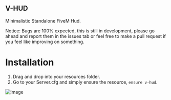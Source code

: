 ## V-HUD

Minimalistic Standalone FiveM Hud.

Notice: Bugs are 100% expected, this is still in development, please go ahead and report them in the issues tab or feel free to make a pull request if you feel like improving on something.

# Installation

1. Drag and drop into your resources folder.
2. Go to your Server.cfg and simply ensure the resource, `ensure v-hud`.

![image](https://github.com/vipexv/v-hud/assets/101529155/1f7ce2e5-c120-4b43-a295-67d8433ebd2c)

